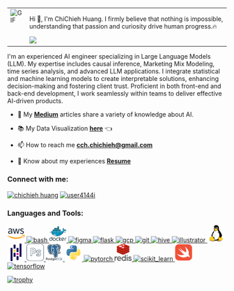 <table>
  <tr>
    <td valign="top"><img align="top" alt="GIF" src="https://github.com/wsxqaza12/wsxqaza12/blob/master/gif_into.gif" width="1800" /></td>
    <td valign="middle ">
      <p>Hi 👋, I'm ChiChieh Huang. I firmly believe that nothing is impossible, understanding that passion and curiosity drive human progress.🔥 </p>
      <a href="https://visitorbadge.io/status?path=https%3A%2F%2Fgithub.com%2Fwsxqaza12"><img src="https://api.visitorbadge.io/api/visitors?path=https%3A%2F%2Fgithub.com%2Fwsxqaza12&label=VISITORS&labelColor=%23dce775&countColor=%232ccce4" /></a></td>
  </tr>
</table>
I'm an experienced AI engineer specializing in Large Language Models (LLM). My expertise includes causal inference, Marketing Mix Modeling, time series analysis, and advanced LLM applications. I integrate statistical and machine learning models to create interpretable solutions, enhancing decision-making and fostering client trust. Proficient in both front-end and back-end development, I work seamlessly within teams to deliver effective AI-driven products.


- 📒 My [**Medium**](https://medium.com/@cch.chichieh) articles share a variety of knowledge about AI.
  
- 📚 My Data Visualization **[here](https://drive.google.com/file/d/17D9jWmNCJNPTMbp1ibWR9Ll-SB8H4NL0/view)** 👈
  
- 📫 How to reach me **cch.chichieh@gmail.com**
  
- 📄 Know about my experiences **[Resume](https://drive.google.com/file/d/1NDO9IShQXG7nnlD6upS7c7YkRN8Qqqso/view?usp=drive_link)**

<h3 align="left">Connect with me:</h3>
<p align="left">
<a href="https://www.linkedin.com/in/chichieh-huang-5322881ba/" target="blank"><img align="center" src="https://raw.githubusercontent.com/rahuldkjain/github-profile-readme-generator/master/src/images/icons/Social/linked-in-alt.svg" alt="chichieh huang" height="30" width="40" /></a>
<a href="https://www.leetcode.com/user4144i" target="blank"><img align="center" src="https://raw.githubusercontent.com/rahuldkjain/github-profile-readme-generator/master/src/images/icons/Social/leet-code.svg" alt="user4144i" height="30" width="40" /></a>
</p>

<h3 align="left">Languages and Tools:</h3>
<p align="left"> <a href="https://aws.amazon.com" target="_blank" rel="noreferrer"> <img src="https://raw.githubusercontent.com/devicons/devicon/master/icons/amazonwebservices/amazonwebservices-original-wordmark.svg" alt="aws" width="40" height="40"/> </a> <a href="https://www.gnu.org/software/bash/" target="_blank" rel="noreferrer"> <img src="https://www.vectorlogo.zone/logos/gnu_bash/gnu_bash-icon.svg" alt="bash" width="40" height="40"/> </a> <a href="https://www.docker.com/" target="_blank" rel="noreferrer"> <img src="https://raw.githubusercontent.com/devicons/devicon/master/icons/docker/docker-original-wordmark.svg" alt="docker" width="40" height="40"/> </a> <a href="https://www.figma.com/" target="_blank" rel="noreferrer"> <img src="https://www.vectorlogo.zone/logos/figma/figma-icon.svg" alt="figma" width="40" height="40"/> </a> <a href="https://flask.palletsprojects.com/" target="_blank" rel="noreferrer"> <img src="https://www.vectorlogo.zone/logos/pocoo_flask/pocoo_flask-icon.svg" alt="flask" width="40" height="40"/> </a> <a href="https://cloud.google.com" target="_blank" rel="noreferrer"> <img src="https://www.vectorlogo.zone/logos/google_cloud/google_cloud-icon.svg" alt="gcp" width="40" height="40"/> </a> <a href="https://git-scm.com/" target="_blank" rel="noreferrer"> <img src="https://www.vectorlogo.zone/logos/git-scm/git-scm-icon.svg" alt="git" width="40" height="40"/> </a> <a href="https://hive.apache.org/" target="_blank" rel="noreferrer"> <img src="https://www.vectorlogo.zone/logos/apache_hive/apache_hive-icon.svg" alt="hive" width="40" height="40"/> </a> <a href="https://www.adobe.com/in/products/illustrator.html" target="_blank" rel="noreferrer"> <img src="https://www.vectorlogo.zone/logos/adobe_illustrator/adobe_illustrator-icon.svg" alt="illustrator" width="40" height="40"/> </a> <a href="https://www.linux.org/" target="_blank" rel="noreferrer"> <img src="https://raw.githubusercontent.com/devicons/devicon/master/icons/linux/linux-original.svg" alt="linux" width="40" height="40"/> </a> <a href="https://pandas.pydata.org/" target="_blank" rel="noreferrer"> <img src="https://raw.githubusercontent.com/devicons/devicon/2ae2a900d2f041da66e950e4d48052658d850630/icons/pandas/pandas-original.svg" alt="pandas" width="40" height="40"/> </a> <a href="https://www.photoshop.com/en" target="_blank" rel="noreferrer"> <img src="https://raw.githubusercontent.com/devicons/devicon/master/icons/photoshop/photoshop-line.svg" alt="photoshop" width="40" height="40"/> </a> <a href="https://www.postgresql.org" target="_blank" rel="noreferrer"> <img src="https://raw.githubusercontent.com/devicons/devicon/master/icons/postgresql/postgresql-original-wordmark.svg" alt="postgresql" width="40" height="40"/> </a> <a href="https://www.python.org" target="_blank" rel="noreferrer"> <img src="https://raw.githubusercontent.com/devicons/devicon/master/icons/python/python-original.svg" alt="python" width="40" height="40"/> </a> <a href="https://pytorch.org/" target="_blank" rel="noreferrer"> <img src="https://www.vectorlogo.zone/logos/pytorch/pytorch-icon.svg" alt="pytorch" width="40" height="40"/> </a> <a href="https://redis.io" target="_blank" rel="noreferrer"> <img src="https://raw.githubusercontent.com/devicons/devicon/master/icons/redis/redis-original-wordmark.svg" alt="redis" width="40" height="40"/> </a> <a href="https://scikit-learn.org/" target="_blank" rel="noreferrer"> <img src="https://upload.wikimedia.org/wikipedia/commons/0/05/Scikit_learn_logo_small.svg" alt="scikit_learn" width="40" height="40"/> </a> <a href="https://developer.apple.com/swift/" target="_blank" rel="noreferrer"> <img src="https://raw.githubusercontent.com/devicons/devicon/master/icons/swift/swift-original.svg" alt="swift" width="40" height="40"/> </a> <a href="https://www.tensorflow.org" target="_blank" rel="noreferrer"> <img src="https://www.vectorlogo.zone/logos/tensorflow/tensorflow-icon.svg" alt="tensorflow" width="40" height="40"/> </a> </p>  
  
[![trophy](https://github-profile-trophy.vercel.app/?username=wsxqaza12&theme=onedark&rank=-C)](https://github.com/ryo-ma/github-profile-trophy)
